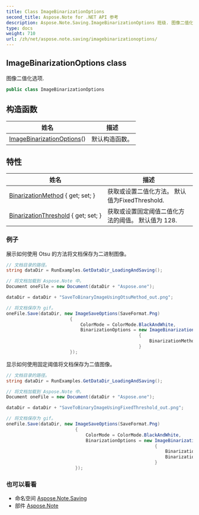 ```yaml
---
title: Class ImageBinarizationOptions
second_title: Aspose.Note for .NET API 参考
description: Aspose.Note.Saving.ImageBinarizationOptions 班级. 图像二值化选项.
type: docs
weight: 710
url: /zh/net/aspose.note.saving/imagebinarizationoptions/
---
```

## ImageBinarizationOptions class

图像二值化选项.

```csharp
public class ImageBinarizationOptions
```

## 构造函数

| 姓名 | 描述 |
| --- | --- |
| [ImageBinarizationOptions](imagebinarizationoptions/)() | 默认构造函数。 |

## 特性

| 姓名 | 描述 |
| --- | --- |
| [BinarizationMethod](../../aspose.note.saving/imagebinarizationoptions/binarizationmethod/) { get; set; } | 获取或设置二值化方法。 默认值为FixedThreshold. |
| [BinarizationThreshold](../../aspose.note.saving/imagebinarizationoptions/binarizationthreshold/) { get; set; } | 获取或设置固定阈值二值化方法的阈值。 默认值为 128. |

### 例子

展示如何使用 Otsu 的方法将文档保存为二进制图像。

```csharp
// 文档目录的路径。
string dataDir = RunExamples.GetDataDir_LoadingAndSaving();

// 将文档加载到 Aspose.Note 中。
Document oneFile = new Document(dataDir + "Aspose.one");

dataDir = dataDir + "SaveToBinaryImageUsingOtsuMethod_out.png";

// 将文档保存为 gif。
oneFile.Save(dataDir, new ImageSaveOptions(SaveFormat.Png)
                        {
                            ColorMode = ColorMode.BlackAndWhite,
                            BinarizationOptions = new ImageBinarizationOptions()
                                                  {
                                                      BinarizationMethod = BinarizationMethod.Otsu,
                                                  }
                        });
```

显示如何使用固定阈值将文档保存为二值图像。

```csharp
// 文档目录的路径。
string dataDir = RunExamples.GetDataDir_LoadingAndSaving();

// 将文档加载到 Aspose.Note 中。
Document oneFile = new Document(dataDir + "Aspose.one");

dataDir = dataDir + "SaveToBinaryImageUsingFixedThreshold_out.png";

// 将文档保存为 gif。
oneFile.Save(dataDir, new ImageSaveOptions(SaveFormat.Png)
                          {
                              ColorMode = ColorMode.BlackAndWhite,
                              BinarizationOptions = new ImageBinarizationOptions()
                                                        {
                                                            BinarizationMethod = BinarizationMethod.FixedThreshold,
                                                            BinarizationThreshold = 123
                                                        }
                          });
```

### 也可以看看

* 命名空间 [Aspose.Note.Saving](../../aspose.note.saving/)
* 部件 [Aspose.Note](../../)


